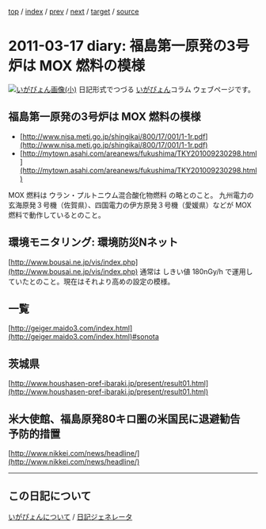 [top](https://igapyon.github.io/diary/) 
 / [index](https://igapyon.github.io/diary/2011/index.html) 
 / [prev](https://igapyon.github.io/diary/2011/ig110316.html) 
 / [next](https://igapyon.github.io/diary/2011/ig110318.html) 
 / [target](https://igapyon.github.io/diary/2011/ig110317.html) 
 / [source](https://github.com/igapyon/diary/blob/gh-pages/2011/ig110317.html.src.md) 

2011-03-17 diary: 福島第一原発の3号炉は MOX 燃料の模様
=====================================================================================================
[![いがぴょん画像(小)](https://igapyon.github.io/diary/images/iga200306s.jpg "いがぴょん")](https://igapyon.github.io/diary/memo/memoigapyon.html) 日記形式でつづる [いがぴょん](https://igapyon.github.io/diary/memo/memoigapyon.html)コラム ウェブページです。

## 福島第一原発の3号炉は MOX 燃料の模様


*  [http://www.nisa.meti.go.jp/shingikai/800/17/001/1-1r.pdf](http://www.nisa.meti.go.jp/shingikai/800/17/001/1-1r.pdf)
*  [http://mytown.asahi.com/areanews/fukushima/TKY201009230298.html](http://mytown.asahi.com/areanews/fukushima/TKY201009230298.html)


MOX 燃料は ウラン・プルトニウム混合酸化物燃料 の略とのこと。
九州電力の玄海原発３号機（佐賀県）、四国電力の伊方原発３号機（愛媛県）などが MOX 燃料で動作しているとのこと。


## 環境モニタリング: 環境防災Nネット

[http://www.bousai.ne.jp/vis/index.php](http://www.bousai.ne.jp/vis/index.php)
通常は しきい値 180nGy/h で運用していたとのこと。現在はそれより高めの設定の模様。


## 一覧

[http://geiger.maido3.com/index.html](http://geiger.maido3.com/index.html)#sonota


## 茨城県

[http://www.houshasen-pref-ibaraki.jp/present/result01.html](http://www.houshasen-pref-ibaraki.jp/present/result01.html)


## 米大使館、福島原発80キロ圏の米国民に退避勧告　予防的措置 

[http://www.nikkei.com/news/headline/](http://www.nikkei.com/news/headline/)


----------------------------------------------------------------------------------------------------

## この日記について
[いがぴょんについて](https://igapyon.github.io/diary/memo/memoigapyon.html) / [日記ジェネレータ](https://github.com/igapyon/igapyonv3)
